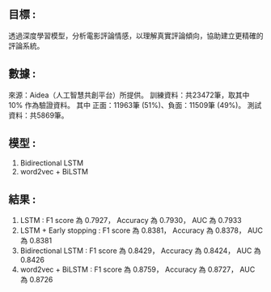 ## 目標 : 
透過深度學習模型，分析電影評論情感，以理解真實評論傾向，協助建立更精確的評論系統。

## 數據 :
來源：Aidea（人工智慧共創平台）所提供。
訓練資料：共23472筆，取其中10% 作為驗證資料。
           其中 正面：11963筆 (51%)、負面：11509筆 (49%)。
測試資料：共5869筆。

## 模型 :
1. Bidirectional LSTM
2. word2vec + BiLSTM

## 結果 :
1. LSTM	:                F1 score 為 0.7927，	Accuracy 為 0.7930， AUC 為 0.7933
2. LSTM + Early stopping :  F1 score 為 0.8381，	Accuracy 為 0.8378， AUC 為 0.8381
3. Bidirectional  LSTM :    F1 score 為 0.8429，	Accuracy 為 0.8424， AUC 為 0.8426
4. word2vec + BiLSTM	:     F1 score 為 0.8759，	Accuracy 為 0.8727， AUC 為 0.8726


